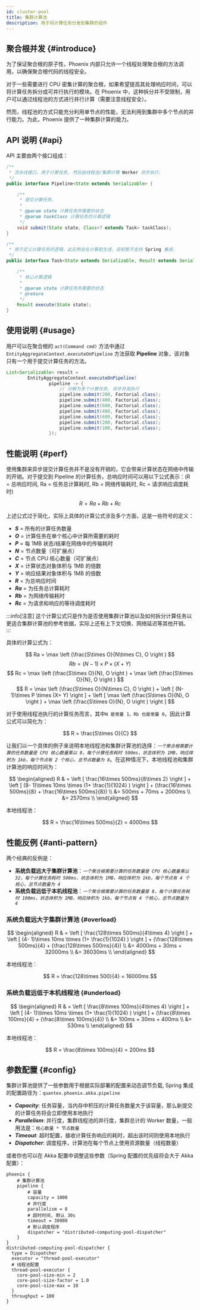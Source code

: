 ```yaml
---
id: cluster-pool
title: 集群计算池
description: 用于将计算任务分发到集群的组件
---
```


## 聚合根并发 \{#introduce\}

为了保证聚合根的原子性，Phoenix 内部只允许一个线程处理聚合根的方法调用，以确保聚合根代码的线程安全。

对于一些需要进行 CPU 密集计算的聚合根，如果希望提高其处理响应时间，可以将计算任务拆分成可并行执行的模块。在 Phoenix 中，这种拆分并不受限制，用户可以通过线程池的方式进行并行计算（需要注意线程安全）。

然而，线程池的方式只能充分利用单节点的性能，无法利用到集群中多个节点的并行能力。为此，Phoenix 提供了一种集群计算的能力。

## API 说明 \{#api\}

API 主要由两个接口组成：

```java
/**
 * 流水线接口，用于计算任务, 然后由线程池/集群计算 Worker 异步执行.
 */
public interface Pipeline<State extends Serializable> {

    /**
     * 提交计算任务.
     *
     * @param state 计算任务所需要的状态
     * @param taskClass 计算任务的计算逻辑
     */
    void submit(State state, Class<? extends Task> taskClass);
}

/**
 * 用于定义计算任务的逻辑，此实例会在计算前生成，目前暂不支持 Spring 集成.
 */
public interface Task<State extends Serializable, Result extends Serializable> {

    /**
     * 核心计算逻辑
     * 
     * @param state 计算任务所需要的状态
     * @return
     */
    Result execute(State state);
}
```

## 使用说明 \{#usage\}

用户可以在聚合根的 `act(Command cmd)` 方法中通过 `EntityAggregateContext.executeOnPipeline` 方法获取 **Pipeline** 对象，该对象只有一个用于提交计算任务的方法。


```java
List<Serializable> result =
        EntityAggregateContext.executeOnPipeline(
                pipeline -> {
                    // 分解为多个计算任务, 异步并发执行
                    pipeline.submit(200, Factorial.class);
                    pipeline.submit(400, Factorial.class);
                    pipeline.submit(600, Factorial.class);
                    pipeline.submit(400, Factorial.class);
                    pipeline.submit(600, Factorial.class);
                    pipeline.submit(200, Factorial.class);
                    pipeline.submit(100, Factorial.class);
                });
```

## 性能说明 \{#perf\}

使用集群来异步提交计算任务并不是没有开销的，它会带来计算状态在网络中传输的开销。对于提交到 Pipeline 的计算任务，总响应时间可以用以下公式表示：(R = 总响应时间, Ra = 任务总计算耗时, Rb = 网络传输耗时, Rc = 请求响应调度耗时)

$$
R = Ra + Rb + Rc
$$

上述公式过于简化，实际上具体的计算公式涉及多个方面，这是一些符号的定义：

- **_S_** = 所有的计算任务数量
- **_O_** = 计算任务在单个核心中计算所需要的耗时
- **_P_** = 每 1MB 状态/结果在网络中的传输耗时
- **_N_** = 节点数量（可扩展点）
- **_C_** = 节点 CPU 核心数量（可扩展点）
- **_X_** = 计算状态对象体积与 1MB 的倍数
- **_Y_** = 响应结果对象体积与 1MB 的倍数
- **_R_** = 为总响应时间
- **_Ra_** = 为任务总计算耗时
- **_Rb_** = 为网络传输耗时
- **_Rc_** = 为请求和响应的等待调度耗时


:::info[注意]
这个计算公式只是作为是否使用集群计算池以及如何拆分计算任务以更适合集群计算池的参考依据，实际上还有上下文切换、网络延迟等其他开销。
:::

具体的计算公式为：

$$
Ra = \max \left (\frac{S\times O}{N\times C}, O \right )
$$
$$
Rb =  (N- 1)\times P \times (X+ Y)
$$
$$
Rc = \max \left (\frac{S\times O}{N}, O \right ) + \max \left (\frac{S\times O}{N}, O \right )
$$ 
$$
R = \max \left (\frac{S\times O}{N\times C}, O \right ) +  \left [  (N- 1)\times P \times (X+ Y)   \right ] + \left [ \max \left (\frac{S\times O}{N}, O \right ) + \max \left (\frac{S\times O}{N}, O \right )  \right ]
$$

对于使用线程池执行的计算任务而言，其中`N 是常量 1，Rb 也是常量 0`，因此计算公式可以简化为：

$$
R = \frac{S\times O}{C}
$$

让我们以一个具体的例子来说明本地线程池和集群计算池的选择：_`一个聚合根需要计算的任务数量是 CPU 核心数量乘以 8，每个计算任务耗时 500ms，状态体积为 1MB，响应体积为 1kb，每个节点有 2 个核心，总节点数量为 8`_。在这种情况下，本地线程池和集群计算池的响应时间为：

$$
\begin{aligned}
R & = \left [ \frac{16\times 500ms}{8\times 2}  \right ] +  \left [  (8- 1)\times 10ms \times (1+ \frac{1}{1024} )   \right ] + (\frac{16\times 500ms}{8} + \frac{16\times 500ms}{8}) \\
&= 500ms + 70ms + 2000ms \\
&= 2570ms \\
\end{aligned}
$$

本地线程池：

$$
R = \frac{16\times 500ms}{2} = 4000ms
$$

## 性能反例 \{#anti-pattern\}

两个经典的反例是：
- **系统负载远大于集群计算池**：_`一个聚合根需要计算的任务数量是 CPU 核心数量乘以 32，每个计算任务耗时 500ms，状态体积为 1MB，响应体积为 1kb，每个节点有 4 个核心，总节点数量为 4`_
- **系统负载远低于本机线程池**：_`一个聚合根需要计算的任务数量是 8，每个计算任务耗时 100ms，状态体积为 1MB，响应体积为 1kb，每个节点有 4 个核心，总节点数量为 4`_

### 系统负载远大于集群计算池 \{#overload\}

$$
\begin{aligned}
R & = \left [ \frac{128\times 500ms}{4\times 4}  \right ] +  \left [  (4- 1)\times 10ms \times (1+ \frac{1}{1024} )   \right ] + (\frac{128\times 500ms}{4} + (\frac{128\times 500ms}{4}) \\
&= 4000ms + 30ms + 32000ms  \\
&= 36030ms \\
\end{aligned}
$$

本地线程池：

$$
R = \frac{128\times 500}{4} = 16000ms
$$

### 系统负载远低于本机线程池 \{#underload\}

$$
\begin{aligned}
R & = \left [ \frac{8\times 100ms}{4\times 4}  \right ] +  \left [  (4- 1)\times 10ms \times (1+ \frac{1}{1024} )   \right ] + (\frac{8\times 100ms}{4} + (\frac{8\times 100ms}{4}) \\
&= 100ms + 30ms + 400ms   \\
&= 530ms \\
\end{aligned}
$$

本地线程池：

$$
R = \frac{8\times 100ms}{4} = 200ms
$$


## 参数配置 \{#config\}

集群计算池提供了一些参数用于根据实际部署的配置来动态调节负载, Spring 集成的配置路径为：`quantex.phoenix.akka.pipeline`

- _**Capacity**_: 任务容量，当内存中积压的计算任务数量大于该容量，那么新提交的计算任务将会立即使用本地执行
- _**Parallelism**_: 并行度，集群线程池的并行度，集群总计的 Worker 数量，一般用法是：`核心数量 * 节点数量`
- _**Timeout**_: 超时配置，接收计算任务响应的耗时，超出该时间则使用本地执行
- _**Dispatcher**_: 调度程序，计算池在每个节点上使用资源数量（线程数量）

或者你也可以在 Akka 配置中调整这些参数（Spring 配置的优先级将会大于 Akka 配置）：

```config
phoenix {
    # 集群计算池
    pipeline {
        # 容量
        capacity = 1000
        # 并行度
        parallelism = 8
        # 超时时间, 默认 30s
        timeout = 30000
        # 默认调度程序
        dispatcher = "distributed-computing-pool-dispatcher"
    }
}
distributed-computing-pool-dispatcher {
  type = Dispatcher
  executor = "thread-pool-executor"
  # 线程池配置
  thread-pool-executor {
    core-pool-size-min = 2
    core-pool-size-factor = 1.0
    core-pool-size-max = 10
  }
  throughput = 100
}
```